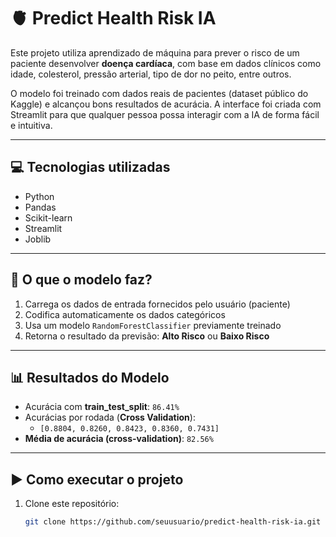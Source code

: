 # 🫀 Predict Health Risk IA

Este projeto utiliza aprendizado de máquina para prever o risco de um paciente desenvolver **doença cardíaca**, com base em dados clínicos como idade, colesterol, pressão arterial, tipo de dor no peito, entre outros.

O modelo foi treinado com dados reais de pacientes (dataset público do Kaggle) e alcançou bons resultados de acurácia. A interface foi criada com Streamlit para que qualquer pessoa possa interagir com a IA de forma fácil e intuitiva.

---

## 💻 Tecnologias utilizadas

- Python
- Pandas
- Scikit-learn
- Streamlit
- Joblib

---

## 🧠 O que o modelo faz?

1. Carrega os dados de entrada fornecidos pelo usuário (paciente)
2. Codifica automaticamente os dados categóricos
3. Usa um modelo `RandomForestClassifier` previamente treinado
4. Retorna o resultado da previsão: **Alto Risco** ou **Baixo Risco**

---

## 📊 Resultados do Modelo

- Acurácia com **train_test_split**: `86.41%`
- Acurácias por rodada (**Cross Validation**):
  - `[0.8804, 0.8260, 0.8423, 0.8360, 0.7431]`
- **Média de acurácia (cross-validation)**: `82.56%`

---

## ▶️ Como executar o projeto

1. Clone este repositório:
   ```bash
   git clone https://github.com/seuusuario/predict-health-risk-ia.git
